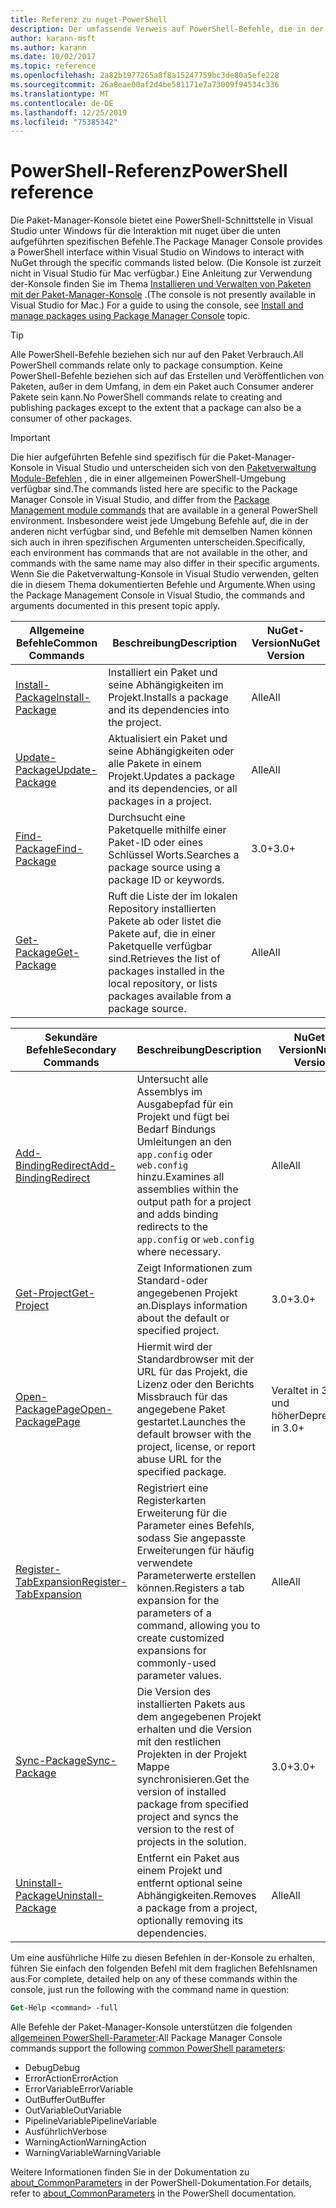 ```yaml
---
title: Referenz zu nuget-PowerShell
description: Der umfassende Verweis auf PowerShell-Befehle, die in der nuget-Paket-Manager-Konsole in Visual Studio verfügbar sind.
author: karann-msft
ms.author: karann
ms.date: 10/02/2017
ms.topic: reference
ms.openlocfilehash: 2a82b1977265a8f8a15247759bc3de80a5efe228
ms.sourcegitcommit: 26a8eae00af2d4be581171e7a73009f94534c336
ms.translationtype: MT
ms.contentlocale: de-DE
ms.lasthandoff: 12/25/2019
ms.locfileid: "75385342"
---
```

# <a name="powershell-reference"></a><span data-ttu-id="d798e-103">PowerShell-Referenz</span><span class="sxs-lookup"><span data-stu-id="d798e-103">PowerShell reference</span></span>

<span data-ttu-id="d798e-104">Die Paket-Manager-Konsole bietet eine PowerShell-Schnittstelle in Visual Studio unter Windows für die Interaktion mit nuget über die unten aufgeführten spezifischen Befehle.</span><span class="sxs-lookup"><span data-stu-id="d798e-104">The Package Manager Console provides a PowerShell interface within Visual Studio on Windows to interact with NuGet through the specific commands listed below.</span></span> <span data-ttu-id="d798e-105">(Die Konsole ist zurzeit nicht in Visual Studio für Mac verfügbar.) Eine Anleitung zur Verwendung der-Konsole finden Sie im Thema [Installieren und Verwalten von Paketen mit der Paket-Manager-Konsole](../consume-packages/install-use-packages-powershell.md) .</span><span class="sxs-lookup"><span data-stu-id="d798e-105">(The console is not presently available in Visual Studio for Mac.) For a guide to using the console, see [Install and manage packages using Package Manager Console](../consume-packages/install-use-packages-powershell.md) topic.</span></span>

> [!Tip]
> <span data-ttu-id="d798e-106">Alle PowerShell-Befehle beziehen sich nur auf den Paket Verbrauch.</span><span class="sxs-lookup"><span data-stu-id="d798e-106">All PowerShell commands relate only to package consumption.</span></span> <span data-ttu-id="d798e-107">Keine PowerShell-Befehle beziehen sich auf das Erstellen und Veröffentlichen von Paketen, außer in dem Umfang, in dem ein Paket auch Consumer anderer Pakete sein kann.</span><span class="sxs-lookup"><span data-stu-id="d798e-107">No PowerShell commands relate to creating and publishing packages except to the extent that a package can also be a consumer of other packages.</span></span>

> [!Important]
> <span data-ttu-id="d798e-108">Die hier aufgeführten Befehle sind spezifisch für die Paket-Manager-Konsole in Visual Studio und unterscheiden sich von den [Paketverwaltung Module-Befehlen](/powershell/module/packagemanagement/?view=powershell-6) , die in einer allgemeinen PowerShell-Umgebung verfügbar sind.</span><span class="sxs-lookup"><span data-stu-id="d798e-108">The commands listed here are specific to the Package Manager Console in Visual Studio, and differ from the [Package Management module commands](/powershell/module/packagemanagement/?view=powershell-6) that are available in a general PowerShell environment.</span></span> <span data-ttu-id="d798e-109">Insbesondere weist jede Umgebung Befehle auf, die in der anderen nicht verfügbar sind, und Befehle mit demselben Namen können sich auch in ihren spezifischen Argumenten unterscheiden.</span><span class="sxs-lookup"><span data-stu-id="d798e-109">Specifically, each environment has commands that are not available in the other, and commands with the same name may also differ in their specific arguments.</span></span> <span data-ttu-id="d798e-110">Wenn Sie die Paketverwaltung-Konsole in Visual Studio verwenden, gelten die in diesem Thema dokumentierten Befehle und Argumente.</span><span class="sxs-lookup"><span data-stu-id="d798e-110">When using the Package Management Console in Visual Studio, the commands and arguments documented in this present topic apply.</span></span>

| <span data-ttu-id="d798e-111">Allgemeine Befehle</span><span class="sxs-lookup"><span data-stu-id="d798e-111">Common Commands</span></span> | <span data-ttu-id="d798e-112">Beschreibung</span><span class="sxs-lookup"><span data-stu-id="d798e-112">Description</span></span> | <span data-ttu-id="d798e-113">NuGet-Version</span><span class="sxs-lookup"><span data-stu-id="d798e-113">NuGet Version</span></span> |
| --- | --- | --- |
| [<span data-ttu-id="d798e-114">Install-Package</span><span class="sxs-lookup"><span data-stu-id="d798e-114">Install-Package</span></span>](ps-reference/ps-ref-install-package.md) | <span data-ttu-id="d798e-115">Installiert ein Paket und seine Abhängigkeiten im Projekt.</span><span class="sxs-lookup"><span data-stu-id="d798e-115">Installs a package and its dependencies into the project.</span></span> | <span data-ttu-id="d798e-116">Alle</span><span class="sxs-lookup"><span data-stu-id="d798e-116">All</span></span> |
| [<span data-ttu-id="d798e-117">Update-Package</span><span class="sxs-lookup"><span data-stu-id="d798e-117">Update-Package</span></span>](ps-reference/ps-ref-update-package.md) | <span data-ttu-id="d798e-118">Aktualisiert ein Paket und seine Abhängigkeiten oder alle Pakete in einem Projekt.</span><span class="sxs-lookup"><span data-stu-id="d798e-118">Updates a package and its dependencies, or all packages in a project.</span></span> | <span data-ttu-id="d798e-119">Alle</span><span class="sxs-lookup"><span data-stu-id="d798e-119">All</span></span> |
| [<span data-ttu-id="d798e-120">Find-Package</span><span class="sxs-lookup"><span data-stu-id="d798e-120">Find-Package</span></span>](ps-reference/ps-ref-find-package.md) | <span data-ttu-id="d798e-121">Durchsucht eine Paketquelle mithilfe einer Paket-ID oder eines Schlüssel Worts.</span><span class="sxs-lookup"><span data-stu-id="d798e-121">Searches a package source using a package ID or keywords.</span></span> | <span data-ttu-id="d798e-122">3.0+</span><span class="sxs-lookup"><span data-stu-id="d798e-122">3.0+</span></span> |
| [<span data-ttu-id="d798e-123">Get-Package</span><span class="sxs-lookup"><span data-stu-id="d798e-123">Get-Package</span></span>](ps-reference/ps-ref-get-package.md) | <span data-ttu-id="d798e-124">Ruft die Liste der im lokalen Repository installierten Pakete ab oder listet die Pakete auf, die in einer Paketquelle verfügbar sind.</span><span class="sxs-lookup"><span data-stu-id="d798e-124">Retrieves the list of packages installed in the local repository, or lists packages available from a package source.</span></span> | <span data-ttu-id="d798e-125">Alle</span><span class="sxs-lookup"><span data-stu-id="d798e-125">All</span></span> |

| <span data-ttu-id="d798e-126">Sekundäre Befehle</span><span class="sxs-lookup"><span data-stu-id="d798e-126">Secondary Commands</span></span> | <span data-ttu-id="d798e-127">Beschreibung</span><span class="sxs-lookup"><span data-stu-id="d798e-127">Description</span></span> | <span data-ttu-id="d798e-128">NuGet-Version</span><span class="sxs-lookup"><span data-stu-id="d798e-128">NuGet Version</span></span> |
| --- | --- | --- |
| [<span data-ttu-id="d798e-129">Add-BindingRedirect</span><span class="sxs-lookup"><span data-stu-id="d798e-129">Add-BindingRedirect</span></span>](ps-reference/ps-ref-add-bindingredirect.md) | <span data-ttu-id="d798e-130">Untersucht alle Assemblys im Ausgabepfad für ein Projekt und fügt bei Bedarf Bindungs Umleitungen an den `app.config` oder `web.config` hinzu.</span><span class="sxs-lookup"><span data-stu-id="d798e-130">Examines all assemblies within the output path for a project and adds binding redirects to the `app.config` or `web.config` where necessary.</span></span> | <span data-ttu-id="d798e-131">Alle</span><span class="sxs-lookup"><span data-stu-id="d798e-131">All</span></span> |
| [<span data-ttu-id="d798e-132">Get-Project</span><span class="sxs-lookup"><span data-stu-id="d798e-132">Get-Project</span></span>](ps-reference/ps-ref-get-project.md) | <span data-ttu-id="d798e-133">Zeigt Informationen zum Standard-oder angegebenen Projekt an.</span><span class="sxs-lookup"><span data-stu-id="d798e-133">Displays information about the default or specified project.</span></span> | <span data-ttu-id="d798e-134">3.0+</span><span class="sxs-lookup"><span data-stu-id="d798e-134">3.0+</span></span> |
| [<span data-ttu-id="d798e-135">Open-PackagePage</span><span class="sxs-lookup"><span data-stu-id="d798e-135">Open-PackagePage</span></span>](ps-reference/ps-ref-open-packagepage.md) | <span data-ttu-id="d798e-136">Hiermit wird der Standardbrowser mit der URL für das Projekt, die Lizenz oder den Berichts Missbrauch für das angegebene Paket gestartet.</span><span class="sxs-lookup"><span data-stu-id="d798e-136">Launches the default browser with the project, license, or report abuse URL for the specified package.</span></span> | <span data-ttu-id="d798e-137">Veraltet in 3.0 und höher</span><span class="sxs-lookup"><span data-stu-id="d798e-137">Deprecated in 3.0+</span></span> |
| [<span data-ttu-id="d798e-138">Register-TabExpansion</span><span class="sxs-lookup"><span data-stu-id="d798e-138">Register-TabExpansion</span></span>](ps-reference/ps-ref-register-tabexpansion.md) | <span data-ttu-id="d798e-139">Registriert eine Registerkarten Erweiterung für die Parameter eines Befehls, sodass Sie angepasste Erweiterungen für häufig verwendete Parameterwerte erstellen können.</span><span class="sxs-lookup"><span data-stu-id="d798e-139">Registers a tab expansion for the parameters of a command, allowing you to create customized expansions for commonly-used parameter values.</span></span> | <span data-ttu-id="d798e-140">Alle</span><span class="sxs-lookup"><span data-stu-id="d798e-140">All</span></span> |
| [<span data-ttu-id="d798e-141">Sync-Package</span><span class="sxs-lookup"><span data-stu-id="d798e-141">Sync-Package</span></span>](ps-reference/ps-ref-sync-package.md) | <span data-ttu-id="d798e-142">Die Version des installierten Pakets aus dem angegebenen Projekt erhalten und die Version mit den restlichen Projekten in der Projekt Mappe synchronisieren.</span><span class="sxs-lookup"><span data-stu-id="d798e-142">Get the version of installed package from specified project and syncs the version to the rest of projects in the solution.</span></span> | <span data-ttu-id="d798e-143">3.0+</span><span class="sxs-lookup"><span data-stu-id="d798e-143">3.0+</span></span> |
| [<span data-ttu-id="d798e-144">Uninstall-Package</span><span class="sxs-lookup"><span data-stu-id="d798e-144">Uninstall-Package</span></span>](ps-reference/ps-ref-uninstall-package.md) | <span data-ttu-id="d798e-145">Entfernt ein Paket aus einem Projekt und entfernt optional seine Abhängigkeiten.</span><span class="sxs-lookup"><span data-stu-id="d798e-145">Removes a package from a project, optionally removing its dependencies.</span></span> | <span data-ttu-id="d798e-146">Alle</span><span class="sxs-lookup"><span data-stu-id="d798e-146">All</span></span> |

<span data-ttu-id="d798e-147">Um eine ausführliche Hilfe zu diesen Befehlen in der-Konsole zu erhalten, führen Sie einfach den folgenden Befehl mit dem fraglichen Befehlsnamen aus:</span><span class="sxs-lookup"><span data-stu-id="d798e-147">For complete, detailed help on any of these commands within the console, just run the following with the command name in question:</span></span>

```ps
Get-Help <command> -full
```

<span data-ttu-id="d798e-148">Alle Befehle der Paket-Manager-Konsole unterstützen die folgenden [allgemeinen PowerShell-Parameter](https://go.microsoft.com/fwlink/?LinkID=113216):</span><span class="sxs-lookup"><span data-stu-id="d798e-148">All Package Manager Console commands support the following [common PowerShell parameters](https://go.microsoft.com/fwlink/?LinkID=113216):</span></span>

- <span data-ttu-id="d798e-149">Debug</span><span class="sxs-lookup"><span data-stu-id="d798e-149">Debug</span></span>
- <span data-ttu-id="d798e-150">ErrorAction</span><span class="sxs-lookup"><span data-stu-id="d798e-150">ErrorAction</span></span>
- <span data-ttu-id="d798e-151">ErrorVariable</span><span class="sxs-lookup"><span data-stu-id="d798e-151">ErrorVariable</span></span>
- <span data-ttu-id="d798e-152">OutBuffer</span><span class="sxs-lookup"><span data-stu-id="d798e-152">OutBuffer</span></span>
- <span data-ttu-id="d798e-153">OutVariable</span><span class="sxs-lookup"><span data-stu-id="d798e-153">OutVariable</span></span>
- <span data-ttu-id="d798e-154">PipelineVariable</span><span class="sxs-lookup"><span data-stu-id="d798e-154">PipelineVariable</span></span>
- <span data-ttu-id="d798e-155">Ausführlich</span><span class="sxs-lookup"><span data-stu-id="d798e-155">Verbose</span></span>
- <span data-ttu-id="d798e-156">WarningAction</span><span class="sxs-lookup"><span data-stu-id="d798e-156">WarningAction</span></span>
- <span data-ttu-id="d798e-157">WarningVariable</span><span class="sxs-lookup"><span data-stu-id="d798e-157">WarningVariable</span></span>

<span data-ttu-id="d798e-158">Weitere Informationen finden Sie in der Dokumentation zu [about_CommonParameters](https://go.microsoft.com/fwlink/?LinkID=113216) in der PowerShell-Dokumentation.</span><span class="sxs-lookup"><span data-stu-id="d798e-158">For details, refer to [about_CommonParameters](https://go.microsoft.com/fwlink/?LinkID=113216) in the PowerShell documentation.</span></span>
